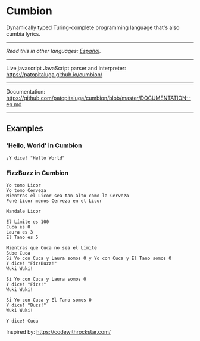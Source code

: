# Cumbion

Dynamically typed Turing-complete programming language that's also cumbia lyrics.

------

*Read this in other languages: [Español](README.md).*

------

Live javascript JavaScript parser and interpreter: https://patopitaluga.github.io/cumbion/

------

Documentation: https://github.com/patopitaluga/cumbion/blob/master/DOCUMENTATION--en.md

------

## Examples

### 'Hello, World' in Cumbion
```
¡Y dice! "Hello World"
```

### FizzBuzz in Cumbion

```
Yo tomo Licor
Yo tomo Cerveza
Mientras el Licor sea tan alto como la Cerveza
Poné Licor menos Cerveza en el Licor

Mandale Licor

El Límite es 100
Cuca es 0
Laura es 3
El Tano es 5

Mientras que Cuca no sea el Límite
Sube Cuca
Si Yo con Cuca y Laura somos 0 y Yo con Cuca y El Tano somos 0
Y dice! "FizzBuzz!"
Wuki Wuki!

Si Yo con Cuca y Laura somos 0
Y dice! "Fizz!"
Wuki Wuki!

Si Yo con Cuca y El Tano somos 0
Y dice! "Buzz!"
Wuki Wuki!

Y dice! Cuca
```

Inspired by: https://codewithrockstar.com/
